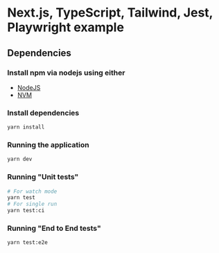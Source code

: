 # Next.js, TypeScript, Tailwind, Jest, Playwright example

## Dependencies

### Install npm via nodejs using either

- [NodeJS](https://nodejs.org/en/)
- [NVM](https://github.com/nvm-sh/nvm)

### Install dependencies

```sh
yarn install
```

### Running the application

```sh
yarn dev
```

### Running "Unit tests"

```sh
# For watch mode
yarn test
# For single run
yarn test:ci
```

### Running "End to End tests"

```sh
yarn test:e2e
```
